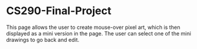 # CS290-Final-Project

This page allows the user to create mouse-over pixel art, which is then displayed as a mini version in the page. The user can select one of the mini drawings to go back and edit.
